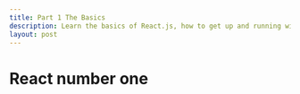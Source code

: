 ```yaml
---
title: Part 1 The Basics
description: Learn the basics of React.js, how to get up and running with the hottest framework currently available
layout: post
---
```


# React number one
